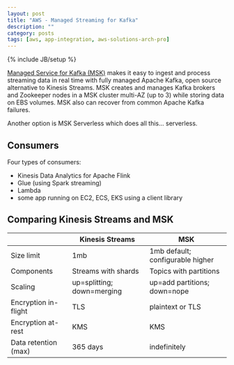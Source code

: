 ```yaml
---
layout: post
title: "AWS - Managed Streaming for Kafka"
description: ""
category: posts
tags: [aws, app-integration, aws-solutions-arch-pro]
---
```

{% include JB/setup %}

[Managed Service for Kafka (MSK)](https://aws.amazon.com/msk/) makes it easy to ingest and process streaming data in real time with fully managed Apache Kafka, open source alternative to Kinesis Streams. MSK creates and manages Kafka brokers and Zookeeper nodes in a MSK cluster multi-AZ (up to 3) while storing data on EBS volumes. MSK also can recover from common Apache Kafka failures.

Another option is MSK Serverless which does all this... serverless.

## Consumers
Four types of consumers:
- Kinesis Data Analytics for Apache Flink
- Glue (using Spark streaming)
- Lambda
- some app running on EC2, ECS, EKS using a client library

## Comparing Kinesis Streams and MSK

|                      | Kinesis Streams            | MSK                              |
|----------------------|----------------------------|----------------------------------|
| Size limit           | 1mb                        | 1mb default; configurable higher |
| Components           | Streams with shards        | Topics with partitions           |
| Scaling              | up=splitting; down=merging | up=add partitions; down=nope     |
| Encryption in-flight | TLS                        | plaintext or TLS                 |
| Encryption at-rest   | KMS                        | KMS                              |
| Data retention (max) | 365 days                   | indefinitely                     |